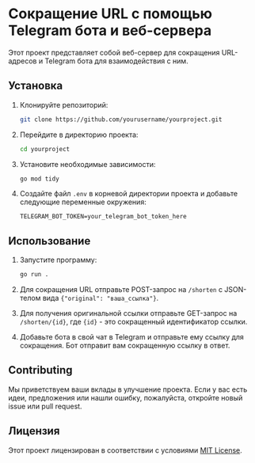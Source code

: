 # Сокращение URL с помощью Telegram бота и веб-сервера

Этот проект представляет собой веб-сервер для сокращения URL-адресов и Telegram бота для взаимодействия с ним.

## Установка

1. Клонируйте репозиторий:

    ```bash
    git clone https://github.com/yourusername/yourproject.git
    ```

2. Перейдите в директорию проекта:

    ```bash
    cd yourproject
    ```

3. Установите необходимые зависимости:

    ```bash
    go mod tidy
    ```

4. Создайте файл `.env` в корневой директории проекта и добавьте следующие переменные окружения:

    ```plaintext
    TELEGRAM_BOT_TOKEN=your_telegram_bot_token_here
    ```

## Использование

1. Запустите программу:

    ```bash
    go run .
    ```

2. Для сокращения URL отправьте POST-запрос на `/shorten` с JSON-телом вида `{"original": "ваша_ссылка"}`.

3. Для получения оригинальной ссылки отправьте GET-запрос на `/shorten/{id}`, где `{id}` - это сокращенный идентификатор ссылки.

4. Добавьте бота в свой чат в Telegram и отправьте ему ссылку для сокращения. Бот отправит вам сокращенную ссылку в ответ.

## Contributing

Мы приветствуем ваши вклады в улучшение проекта. Если у вас есть идеи, предложения или нашли ошибку, пожалуйста, откройте новый issue или pull request.

## Лицензия

Этот проект лицензирован в соответствии с условиями [MIT License](https://opensource.org/licenses/MIT).
